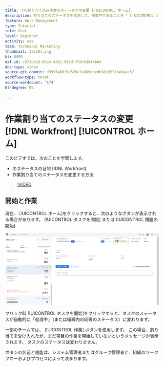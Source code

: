 ```yaml
---
title: での割り当て済み作業のステータスの変更 [!UICONTROL ホーム]
description: 割り当てのステータスを変更して、作業中であることを「 [!UICONTROL ホーム] ページ。 ステータスが重要な理由を [!DNL  Workfront].
feature: Work Management
type: Tutorial
role: User
level: Beginner
activity: use
team: Technical Marketing
thumbnail: 335101.png
kt: 8800
exl-id: c871cb18-65a3-4451-929d-f50cb3544b8d
doc-type: video
source-git-commit: d39754b619e526e1a869deedb38dd2f2b43aee57
workflow-type: tm+mt
source-wordcount: '174'
ht-degree: 0%

---
```


# 作業割り当てのステータスの変更 [!DNL Workfront] [!UICONTROL ホーム]

このビデオでは、次のことを学習します。

* のステータスの目的 [!DNL  Workfront]
* 作業割り当てのステータスを変更する方法

>[!VIDEO](https://video.tv.adobe.com/v/335101/?quality=12)

## 開始と作業

現在、 [!UICONTROL ホーム]をクリックすると、次のようなボタンが表示される場合があります。 [!UICONTROL タスクを開始] または [!UICONTROL 問題の開始].

![[!DNL Workfront] [!UICONTROL ホーム] ボタンが表示されるページ [!UICONTROL タスクを開始].](assets/worker-fundamentals-1.png)

クリック時 [!UICONTROL タスクを開始]をクリックすると、タスクのステータスが自動的に「処理中」（または組織内の同等のステータス）に変わります。

一部のチームでは、 [!UICONTROL 作業] ボタンを使用します。 この場合、割り当てを受け入れたが、まだ項目の作業を開始していないというメッセージが表示されます。 タスクのステータスは変わりません。

ボタンの名前と機能は、システム管理者またはグループ管理者と、組織のワークフローおよびプロセスによって決まります。

<!---
learn more URLs
--->
